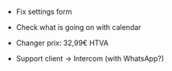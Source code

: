 - Fix settings form
- Check what is going on with calendar
- Changer prix: 32,99€ HTVA

- Support client -> Intercom (with WhatsApp?)

